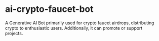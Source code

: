 # ai-crypto-faucet-bot
A Generative AI Bot primarily used for crypto faucet airdrops, distributing crypto to enthusiastic users. Additionally, it can promote or support projects.
